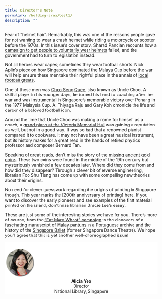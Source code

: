 ```yaml
---
title: Director's Note
permalink: /holding-area/test1/
description: ""
---
```

Fear of “helmet hair”. Remarkably, this was one of the reasons people gave for not wanting to wear a crash helmet while riding a motorcycle or scooter before the 1970s. In this issue’s cover story, Sharad Pandian recounts how a [campaign to get people to voluntarily wear helmets](/vol-19/issue-3/oct-dec-2023/crash-helmets-mandatory/) failed, and the government had to turn to legislation instead.&nbsp;

Not all heroes wear capes; sometimes they wear football shorts. Nick Aplin’s piece on how Singapore dominated the Malaya Cup before the war will help ensure these men take their rightful place in the annals of [local football greats](/vol-19/issue-3/oct-dec-2023/malaya-cup-football-heroes/).

One of these men was [Choo Seng Quee](/vol-19/issue-3/oct-dec-2023/choo-seng-quee-football-coach/), also known as Uncle Choo. A skilful player in his younger days, he turned his hand to coaching after the war and was instrumental in Singapore’s memorable victory over Penang in the 1977 Malaysia Cup. A. Thiyaga Raju and Gary Koh chronicle the life and career of a beloved football icon.

Around the time that Uncle Choo was making a name for himself as a coach, a [grand piano at the Victoria Memorial Hall](/vol-19/issue-3/oct-dec-2023/chappell-steinway-piano/) was gaining a reputation as well, but not in a good way. It was so bad that a renowned pianist compared it to cookware. It may not have been a great musical instrument, but its history makes for a great read in the hands of retired physics professor and composer Bernard Tan.

Speaking of great reads, don’t miss the story of the [missing ancient gold coins](/vol-19/issue-3/oct-dec-2023/acehnese-chinese-gold-coins/). These two coins were found in the middle of the 19th century but mysteriously vanished a few decades later. Where did they come from and how did they disappear? Through a clever bit of reverse engineering, librarian Foo Shu Tieng has come up with some compelling new theories about their origins.

No need for clever guesswork regarding the origins of printing in Singapore though. This year marks the [200th anniversary of printing] here. If you want to discover the early pioneers and see examples of the first material printed on the island, don’t miss librarian Gracie Lee’s essay.

These are just some of the interesting stories we have for you. There’s more of course, from the [“Eat More Wheat” campaign](/vol-19/issue-3/oct-dec-2023/eat-more-wheat-campaign/)&nbsp;to the discovery of a fascinating manuscript of [Malay pantuns](/vol-19/issue-3/oct-dec-2023/malay-portuguese-pantuns/) in a Portuguese archive and the history of the [Singapore Ballet](/vol-19/issue-3/oct-dec-2023/singapore-dance-theatre-ballet/) (former Singapore Dance Theatre). We hope you’ll agree that this is yet another well-choreographed issue!


<div style="background-color: white;">
<br>
<img src="/images/vol-17-issue-3/Director.png" style="width: 100px; height: 100px;">
<center><b>Alicia Yeo</b><br>Director<br>National Library, Singapore</center>
</div>